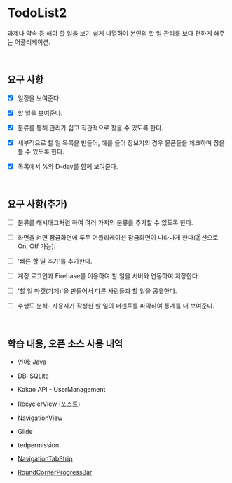 # TodoList2

과제나 약속 등 해야 할 일을 보기 쉽게 나열하여 본인의 할 일 관리를 보다 편하게 해주는 어플리케이션.

&nbsp;

## 요구 사항

- [x] 일정을 보여준다.

- [x] 할 일을 보여준다.

- [x] 분류를 통해 관리가 쉽고 직관적으로 찾을 수 있도록 한다.

- [x] 세부적으로 할 일 목록을 만들어, 예를 들어 장보기의 경우 물품들을 체크하며 장을 볼 수 있도록 한다.

- [x] 목록에서 %와 D-day를 함께 보여준다.

&nbsp;

## 요구 사항(추가)

- [ ] 분류를 해시태그처럼 하여 여러 가지의 분류를 추가할 수 있도록 한다.

- [ ] 화면을 켜면 잠금화면에 투두 어플리케이션 잠금화면이 나타나게 한다(옵션으로 On, Off 가능).

- [ ] '빠른 할 일 추가'를 추가한다.

- [ ] 계정 로그인과 Firebase를 이용하여 할 일을 서버와 연동하여 저장한다.

- [ ] '할 일 마켓(가제)'을 만들어서 다른 사람들과 할 일을 공유한다.

- [ ] 수행도 분석- 사용자가 작성한 할 일의 퍼센트를 파악하여 통계를 내 보여준다.

&nbsp;

## 학습 내용, 오픈 소스 사용 내역

- 언어: Java

- DB: SQLite

- Kakao API - UserManagement

- RecyclerView [(포스트)](https://penguo.github.io/posts/Recyclerview-example)

- NavigationView

- Glide

- tedpermission

- [NavigationTabStrip](https://github.com/Devlight/NavigationTabStrip)

- [RoundCornerProgressBar](https://github.com/akexorcist/Android-RoundCornerProgressBar)